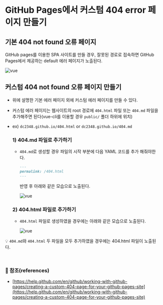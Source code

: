 # GitHub Pages에서 커스텀 404 error 페이지 만들기

## 기본 404 not found 오류 페이지
GitHub pages를 이용한 SPA 사이트를 만들 경우, 잘못된 경로로 접속하면 GitHub Pages에서 제공하는 default 에러 페이지가 노출된다.

![vue](/posts/images/vue/vue-2020-03-02-03.jpg)

## 커스텀 404 not found 오류 페이지 만들기
- 위에 설명한 기본 에러 페이지 외에 커스텀 에러 페이지를 만들 수 있다.
- 커스텀 에러 페이지는 웹사이트의 root 경로에 `404.html` 파일 또는 `404.md` 파일을 추가해주면 된다(vue-cli를 이용할 경우 `public/` 폴더 하위에 위치)
- ex) `dc2348.github.io/404.html` or `dc2348.github.io/404.md`

    ### 1) 404.md 파일로 추가하기
    - `404.md`로 생성할 경우 파일의 시작 부분에 다음 YAML 코드를 추가 해줘야한다.
        ```md
        ---
        permalink: /404.html
        ---
        ```
        반영 후 아래와 같은 모습으로 노출된다.

        ![vue](/posts/images/vue/vue-2020-03-02-01.jpg)

    ### 2) 404.html 파일로 추가하기
    - `404.html` 파일로 생성하였을 경우에는  아래와 같은 모습으로 노출된다.

        ![vue](/posts/images/vue/vue-2020-03-02-02.jpg)

:bulb: `404.md`와 `404.html` 두 파일을 모두 추가하였을 경우에는 404.html 파일이 노출된다.

<br>

### :bookmark_tabs: 참조(references)
- [https://help.github.com/en/github/working-with-github-pages/creating-a-custom-404-page-for-your-github-pages-site](https://help.github.com/en/github/working-with-github-pages/creating-a-custom-404-page-for-your-github-pages-site)